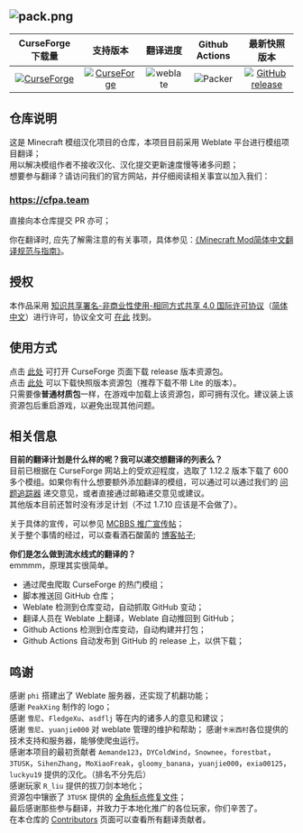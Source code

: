 ![pack.png](https://i.loli.net/2018/02/18/5a8974407b453.png)
---

| CurseForge 下载量 | 支持版本 | 翻译进度 | Github Actions | 最新快照版本 |
| :--: | :--: | :--: | :--: | :--: |
| [![CurseForge](http://cf.way2muchnoise.eu/full_simplified-chinese-localization-resource-package_downloads.svg)](https://minecraft.curseforge.com/projects/simplified-chinese-localization-resource-package) | [![CurseForge](http://cf.way2muchnoise.eu/versions/simplified-chinese-localization-resource-package.svg)](https://minecraft.curseforge.com/projects/simplified-chinese-localization-resource-package)  | ![weblate](https://weblate.exz.me/widgets/langpack/-/svg-badge.svg) | ![Packer](https://github.com/CFPAOrg/Minecraft-Mod-Language-Package/workflows/Packer/badge.svg?branch=1.12.2) | [![GitHub release](https://img.shields.io/github/release/CFPAOrg/Minecraft-Mod-Language-Package.svg)](https://github.com/CFPAOrg/Minecraft-Mod-Language-Package/releases/latest) |

## 仓库说明

这是 Minecraft 模组汉化项目的仓库，本项目目前采用 Weblate 平台进行模组项目翻译；<br>
用以解决模组作者不接收汉化、汉化提交更新速度慢等诸多问题；<br>
想要参与翻译？请访问我们的官方网站，并仔细阅读相关事宜以加入我们：<br>
### <https://cfpa.team>

直接向本仓库提交 PR 亦可；

你在翻译时, 应先了解需注意的有关事项，具体参见：[《Minecraft Mod简体中文翻译规范与指南》](https://github.com/Meow-J/Mod-Translation-Styleguide/blob/master/README.md)。

## 授权

本作品采用 [知识共享署名-非商业性使用-相同方式共享 4.0 国际许可协议](https://creativecommons.org/licenses/by-nc-sa/4.0/)（[简体中文](https://creativecommons.org/licenses/by-nc-sa/4.0/deed.zh)）进行许可，协议全文可 [在此](./LICENSE) 找到。<br>

## 使用方式

点击 [此处](https://minecraft.curseforge.com/projects/simplified-chinese-localization-resource-package) 可打开 CurseForge 页面下载 release 版本资源包。<br>
点击 [此处](https://github.com/CFPAOrg/Minecraft-Mod-Language-Package/releases/latest) 可以下载快照版本资源包（推荐下载不带 Lite 的版本）。<br>
只需要像**普通材质包**一样，在游戏中加载上该资源包，即可拥有汉化。建议装上该资源包后重启游戏，以避免出现其他问题。

## 相关信息

**目前的翻译计划是什么样的呢？我可以递交想翻译的列表么？**<br>
目前已根据在 CurseForge 网站上的受欢迎程度，选取了 1.12.2 版本下载了 600 多个模组。如果你有什么想要额外添加翻译的模组，可以通过可以通过我们的 [问题追踪器](https://github.com/CFPAOrg/Minecraft-Mod-Language-Package/issues) 递交意见，或者直接通过邮箱递交意见或建议。<br>
其他版本目前还暂时没有涉足计划（不过 1.7.10 应该是不会做了）。

关于具体的宣传，可以参见 [MCBBS 推广宣传帖](http://www.mcbbs.net/thread-774087-1-1.html)；<br>
关于整个事情的经过，可以查看酒石酸菌的 [博客帖子](https://baka943.coding.me/2018/01/03/2018-01-03-AnIntroForWeblate/);

**你们是怎么做到流水线式的翻译的？**<br>
emmmm，原理其实很简单。<br>

- 通过爬虫爬取 CurseForge 的热门模组；
- 脚本推送回 GitHub 仓库；
- Weblate 检测到仓库变动，自动抓取 GitHub 变动；
- 翻译人员在 Weblate 上翻译，Weblate 自动推回到 GitHub；
- Github Actions 检测到仓库变动，自动构建并打包；
- Github Actions 自动发布到 GitHub 的 release 上，以供下载；

## 鸣谢

感谢 `phi` 搭建出了 Weblate 服务器，还实现了机翻功能；<br>
感谢 `PeakXing` 制作的 logo；<br>
感谢 `雪尼`、`FledgeXu`、`asdflj` 等在内的诸多人的意见和建议；<br>
感谢 `雪尼`、`yuanjie000` 对 weblate 管理的维护和帮助； 感谢`卡米西村`各位提供的技术支持和服务器，能够使爬虫运行。<br>
感谢本项目的最初贡献者 `Aemande123`，`DYColdWind`，`Snownee`，`forestbat`，`3TUSK`，`SihenZhang`，`MoXiaoFreak`，`gloomy_banana`，`yuanjie000`，`exia00125`，`luckyu19` 提供的汉化。（排名不分先后）<br>
感谢玩家 `R_liu` 提供的拔刀剑本地化；<br>
资源包中镶嵌了 `3TUSK` 提供的 [全角标点修复文件](./project/assets/minecraft/readme.md)；<br>
最后感谢那些参与翻译，并致力于本地化推广的各位玩家，你们辛苦了。<br>
在本仓库的 [Contributors](https://github.com/CFPAOrg/Minecraft-Mod-Language-Package/graphs/contributors) 页面可以查看所有翻译贡献者。
